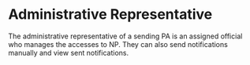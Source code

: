 # Administrative Representative

The administrative representative of a sending PA is an assigned official who manages the accesses to NP. They can also send notifications manually and view sent notifications.